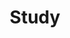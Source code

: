 ---
layout: category
title: Study
description: 공부한 내용들에 관련된 카테고리
background: '/img/bg-study.jpg'
tags: [ cs_app, discrete_math, mathematical_analysis, problem_solving ]
---